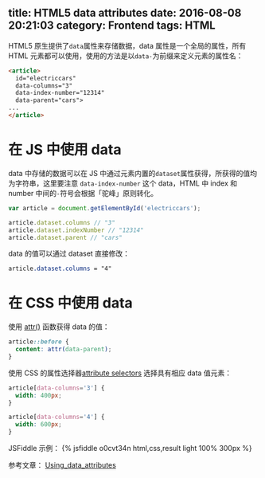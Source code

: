 title: HTML5 data attributes
date: 2016-08-08 20:21:03
category: Frontend
tags: HTML
---

HTML5 原生提供了`data`属性来存储数据，data 属性是一个全局的属性，所有 HTML 元素都可以使用，使用的方法是以`data-`为前缀来定义元素的属性名：
```html
<article>
  id="electriccars"
  data-columns="3"
  data-index-number="12314"
  data-parent="cars">
...
</article>
```

<!--more-->

# 在 JS 中使用 data
data 中存储的数据可以在 JS 中通过元素内置的`dataset`属性获得，所获得的值均为字符串，这里要注意 `data-index-number` 这个 data，HTML 中 index 和 number 中间的`-`符号会根据「驼峰」原则转化。

```javascript
var article = document.getElementById('electriccars');

article.dataset.columns // "3"
article.dataset.indexNumber // "12314"
article.dataset.parent // "cars"
```

data 的值可以通过 dataset 直接修改：
```css
article.dataset.columns = "4"
```

# 在 CSS 中使用 data
使用 [attr()](https://developer.mozilla.org/en-US/docs/Web/CSS/attr) 函数获得 data 的值：
```css
article::before {
  content: attr(data-parent);
}
```

使用 CSS 的属性选择器[attribute selectors](https://developer.mozilla.org/en-US/docs/Web/CSS/Attribute_selectors) 选择具有相应 data 值元素：
```css
article[data-columns='3'] {
  width: 400px;
}

article[data-columns='4'] {
  width: 600px;
}
```

JSFiddle 示例：
{% jsfiddle o0cvt34n html,css,result light 100% 300px %}

参考文章： [Using_data_attributes](https://developer.mozilla.org/en-US/docs/Web/Guide/HTML/Using_data_attributes)